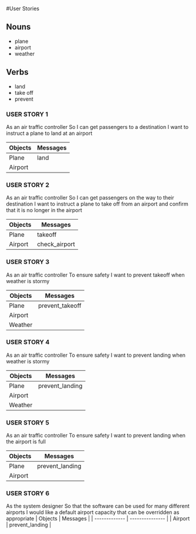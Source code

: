 #User Stories

## Nouns
* plane
* airport
* weather

## Verbs
* land
* take off
* prevent

### USER STORY 1

As an air traffic controller
So I can get passengers to a destination
I want to instruct a plane to land at an airport

| Objects       | Messages      |
| ------------- | ------------- |
| Plane         | land          |
| Airport       |               |

### USER STORY 2

As an air traffic controller
So I can get passengers on the way to their destination
I want to instruct a plane to take off from an airport and confirm that it is no longer in the airport

| Objects       | Messages      |
| ------------- | ------------- |
| Plane         | takeoff       |
| Airport       | check_airport |

### USER STORY 3

As an air traffic controller
To ensure safety
I want to prevent takeoff when weather is stormy

| Objects       | Messages        |
| ------------- | --------------- |
| Plane         | prevent_takeoff |
| Airport       |                 |
| Weather       |                 |

### USER STORY 4
As an air traffic controller
To ensure safety
I want to prevent landing when weather is stormy

| Objects       | Messages        |
| ------------- | --------------- |
| Plane         | prevent_landing |
| Airport       |                 |
| Weather       |                 |

### USER STORY 5
As an air traffic controller
To ensure safety
I want to prevent landing when the airport is full

| Objects       | Messages        |
| ------------- | --------------- |
| Plane         | prevent_landing |
| Airport       |                 |


### USER STORY 6
As the system designer
So that the software can be used for many different airports
I would like a default airport capacity that can be overridden as appropriate
| Objects       | Messages        |
| ------------- | --------------- |
| Airport       | prevent_landing |
